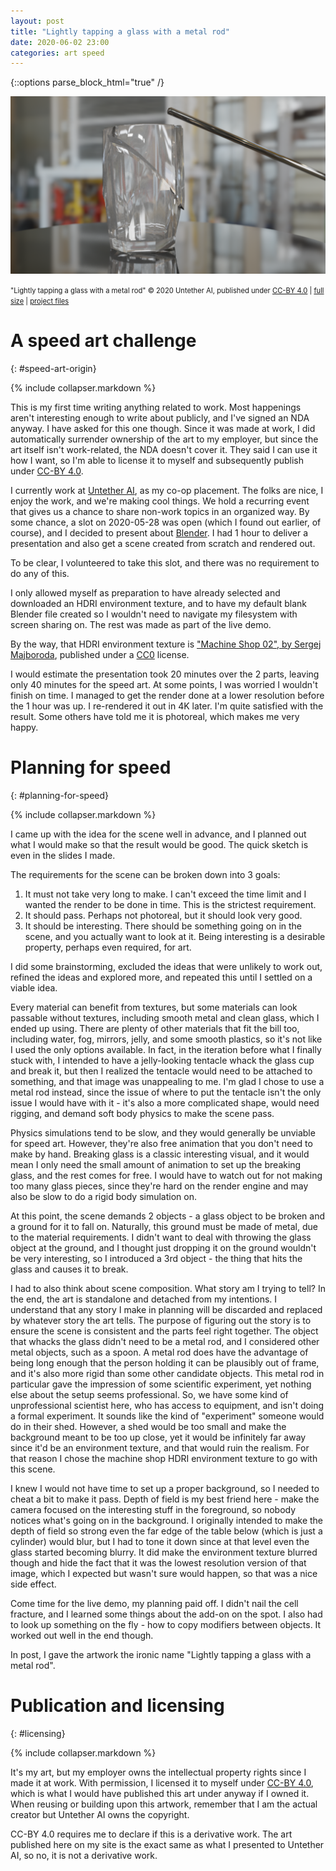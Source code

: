 ```yaml
---
layout: post
title: "Lightly tapping a glass with a metal rod"
date: 2020-06-02 23:00
categories: art speed
---
```


{::options parse_block_html="true" /}

![A glass cup on a metal table in a machine shop, with a metal rod slightly above the cup. The glass cup has been broken into several fragments, and it is just starting to fall apart.](/assets/tapping-glass/render-small.png)

<span style="font-size:80%;">"Lightly tapping a glass with a metal rod" © 2020 Untether AI, published under [CC-BY 4.0](https://creativecommons.org/licenses/by/4.0/) | [full size](/assets/tapping-glass/render-4k.png) | [project files](/assets/tapping-glass/tapping-glass-project.zip)</span>

# A speed art challenge
{: #speed-art-origin}

{% include collapser.markdown %}

<div>

This is my first time writing anything related to work.
Most happenings aren't interesting enough to write about publicly, and I've signed an NDA anyway.
I have asked for this one though.
Since it was made at work, I did automatically surrender ownership of the art to my employer, but since the art itself isn't work-related, the NDA doesn't cover it.
They said I can use it how I want, so I'm able to license it to myself and subsequently publish under [CC-BY 4.0](https://creativecommons.org/licenses/by/4.0/).

I currently work at [Untether AI](https://untether.ai), as my co-op placement.
The folks are nice, I enjoy the work, and we're making cool things.
We hold a recurring event that gives us a chance to share non-work topics in an organized way.
By some chance, a slot on 2020-05-28 was open (which I found out earlier, of course), and I decided to present about [Blender](https://blender.org).
I had 1 hour to deliver a presentation and also get a scene created from scratch and rendered out.

To be clear, I volunteered to take this slot, and there was no requirement to do any of this.

I only allowed myself as preparation to have already selected and downloaded an HDRI environment texture,
and to have my default blank Blender file created so I wouldn't need to navigate my filesystem with screen sharing on.
The rest was made as part of the live demo.

By the way, that HDRI environment texture is ["Machine Shop 02", by Sergej Majboroda](https://hdrihaven.com/hdri/?c=indoor&h=machine_shop_02), published under a [CC0](https://creativecommons.org/publicdomain/zero/1.0/) license.

I would estimate the presentation took 20 minutes over the 2 parts, leaving only 40 minutes for the speed art.
At some points, I was worried I wouldn't finish on time.
I managed to get the render done at a lower resolution before the 1 hour was up.
I re-rendered it out in 4K later.
I'm quite satisfied with the result.
Some others have told me it is photoreal, which makes me very happy.

</div>

# Planning for speed
{: #planning-for-speed}

{% include collapser.markdown %}

<div>

I came up with the idea for the scene well in advance, and I planned out what I would make so that the result would be good.
The quick sketch is even in the slides I made.

The requirements for the scene can be broken down into 3 goals:

1. It must not take very long to make. I can't exceed the time limit and I wanted the render to be done in time. This is the strictest requirement.
2. It should pass. Perhaps not photoreal, but it should look very good.
3. It should be interesting. There should be something going on in the scene, and you actually want to look at it. Being interesting is a desirable property, perhaps even required, for art.

I did some brainstorming, excluded the ideas that were unlikely to work out, refined the ideas and explored more, and repeated this until I settled on a viable idea.

Every material can benefit from textures, but some materials can look passable without textures, including smooth metal and clean glass, which I ended up using.
There are plenty of other materials that fit the bill too, including water, fog, mirrors, jelly, and some smooth plastics, so it's not like I used the only options available.
In fact, in the iteration before what I finally stuck with, I intended to have a jelly-looking tentacle whack the glass cup and break it,
but then I realized the tentacle would need to be attached to something, and that image was unappealing to me.
I'm glad I chose to use a metal rod instead, since the issue of where to put the tentacle isn't the only issue I would have with it -
it's also a more complicated shape, would need rigging, and demand soft body physics to make the scene pass.

Physics simulations tend to be slow, and they would generally be unviable for speed art.
However, they're also free animation that you don't need to make by hand.
Breaking glass is a classic interesting visual, and it would mean I only need the small amount of animation to set up the breaking glass, and the rest comes for free.
I would have to watch out for not making too many glass pieces, since they're hard on the render engine and may also be slow to do a rigid body simulation on.

At this point, the scene demands 2 objects - a glass object to be broken and a ground for it to fall on.
Naturally, this ground must be made of metal, due to the material requirements.
I didn't want to deal with throwing the glass object at the ground, and I thought just dropping it on the ground wouldn't be very interesting, so I introduced a 3rd object - the thing that hits the glass and causes it to break.

I had to also think about scene composition.
What story am I trying to tell?
In the end, the art is standalone and detached from my intentions.
I understand that any story I make in planning will be discarded and replaced by whatever story the art tells.
The purpose of figuring out the story is to ensure the scene is consistent and the parts feel right together.
The object that whacks the glass didn't need to be a metal rod, and I considered other metal objects, such as a spoon.
A metal rod does have the advantage of being long enough that the person holding it can be plausibly out of frame, and it's also more rigid than some other candidate objects.
This metal rod in particular gave the impression of some scientific experiment, yet nothing else about the setup seems professional.
So, we have some kind of unprofessional scientist here, who has access to equipment, and isn't doing a formal experiment.
It sounds like the kind of "experiment" someone would do in their shed.
However, a shed would be too small and make the background meant to be too up close, yet it would be infinitely far away since it'd be an environment texture, and that would ruin the realism.
For that reason I chose the machine shop HDRI environment texture to go with this scene.

I knew I would not have time to set up a proper background, so I needed to cheat a bit to make it pass.
Depth of field is my best friend here - make the camera focused on the interesting stuff in the foreground, so nobody notices what's going on in the background.
I originally intended to make the depth of field so strong even the far edge of the table below (which is just a cylinder) would blur,
but I had to tone it down since at that level even the glass started becoming blurry.
It did make the environment texture blurred though and hide the fact that it was the lowest resolution version of that image,
which I expected but wasn't sure would happen, so that was a nice side effect.

Come time for the live demo, my planning paid off.
I didn't nail the cell fracture, and I learned some things about the add-on on the spot.
I also had to look up something on the fly - how to copy modifiers between objects.
It worked out well in the end though.

In post, I gave the artwork the ironic name "Lightly tapping a glass with a metal rod".

</div>

# Publication and licensing
{: #licensing}

{% include collapser.markdown %}

<div>

It's my art, but my employer owns the intellectual property rights since I made it at work.
With permission, I licensed it to myself under [CC-BY 4.0](https://creativecommons.org/licenses/by/4.0/), which is what I would have published this art under anyway if I owned it.
When reusing or building upon this artwork, remember that I am the actual creator but Untether AI owns the copyright.

CC-BY 4.0 requires me to declare if this is a derivative work.
The art published here on my site is the exact same as what I presented to Untether AI, so no, it is not a derivative work.

</div>